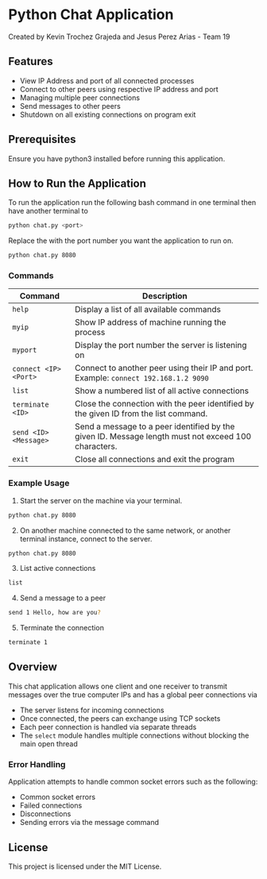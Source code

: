 # Python Chat Application
Created by Kevin Trochez Grajeda and Jesus Perez Arias - Team 19

## Features
- View IP Address and port of all connected processes
- Connect to other peers using respective IP address and port
- Managing multiple peer connections
- Send messages to other peers
- Shutdown on all existing connections on program exit

## Prerequisites
Ensure you have python3 installed before running this application.


## How to Run the Application
To run the application run the following bash command in one 
terminal then have another terminal to 
```bash
python chat.py <port>
```

Replace the <port> with the port number you want the application to run on.
```bash
python chat.py 8080
```

### Commands
| Command               | Description                                        |
|-----------------------|----------------------------------------------------|
| `help`                | Display a list of all available commands           |
| `myip`                | Show IP address of machine running  the process    |
| `myport`              | Display the port number the server is listening on |
| `connect <IP> <Port>` | Connect to another peer using their IP and port. Example: `connect 192.168.1.2 9090` |
| `list`                | Show a numbered list of all active connections |
| `terminate <ID>`      | Close the connection with the peer identified by the given ID from the list command. |
| `send <ID> <Message>`  | Send a message to a peer identified by the given ID. Message length must not exceed 100 characters. |
| `exit` | Close all connections and exit the program |

### Example Usage
1. Start the server on the machine via your terminal.
```bash
python chat.py 8080
```

2. On another machine connected to the same network, or another terminal instance, connect to the server.
```bash
python chat.py 8080
```

3. List active connections
```bash
list
```

4. Send a message to a peer
```bash
send 1 Hello, how are you?
```

5. Terminate the connection
```bash
terminate 1
```
## Overview
This chat application allows one client and one receiver to transmit messages
over the true computer IPs and has a global peer connections via 
- The server listens  for incoming connections
- Once connected, the peers can exchange using TCP sockets
- Each peer connection is handled via separate threads
- The `select` module handles multiple connections without blocking the main open thread

### Error Handling
Application attempts to handle common socket errors such as the following:
- Common socket errors
- Failed connections
- Disconnections
- Sending errors via the message command

## License
This project is licensed under the MIT License.
